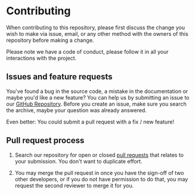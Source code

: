 # Contributing

When contributing to this repository, please first discuss the change you wish to make via issue, email, or any other method with the owners of this repository before making a change.

Please note we have a code of conduct, please follow it in all your interactions with the project.

## Issues and feature requests

You've found a bug in the source code, a mistake in the documentation or maybe you'd like a new feature?
You can help us by submitting an issue to our [GitHub Repository][github].
Before you create an issue, make sure you search the archive, maybe your question was already answered.

Even better: You could submit a pull request with a fix / new feature!

## Pull request process

1. Search our repository for open or closed [pull requests][prs] that relates to your submission.
   You don't want to duplicate effort.

1. You may merge the pull request in once you have the sign-off of two other developers, or if you do not have permission to do that, you may request the second reviewer to merge it for you.

[github]: https://github.com/finleyfamily/hass-repository-edge/issues
[prs]: https://github.com/finleyfamily/hass-repository-edge/pulls
